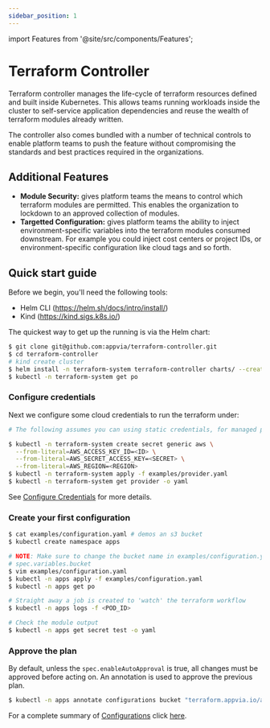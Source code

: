 ```yaml
---
sidebar_position: 1
---
```

import Features from '@site/src/components/Features';

# Terraform Controller

Terraform controller manages the life-cycle of terraform resources defined and built inside Kubernetes. This allows teams running workloads inside the cluster to self-service application dependencies and reuse the wealth of terraform modules already written.

The controller also comes bundled with a number of technical controls to enable platform teams to push the feature without compromising the standards and best practices required in the organizations.

<Features/>

## Additional Features

* **Module Security:** gives platform teams the means to control which terraform modules are permitted. This enables the organization to lockdown to an approved collection of modules.
* **Targetted Configuration:** gives platform teams the ability to inject environment-specific variables into the terraform modules consumed downstream. For example you could inject cost centers or project IDs, or environment-specific configuration like cloud tags and so forth.

## Quick start guide

Before we begin, you'll need the following tools:

* Helm CLI (https://helm.sh/docs/intro/install/)
* Kind (https://kind.sigs.k8s.io/)

The quickest way to get up the running is via the Helm chart:

```bash
$ git clone git@github.com:appvia/terraform-controller.git
$ cd terraform-controller
# kind create cluster
$ helm install -n terraform-system terraform-controller charts/ --create-namespace
$ kubectl -n terraform-system get po
```

### Configure credentials

Next we configure some cloud credentials to run the terraform under:

```bash
# The following assumes you can using static credentials, for managed pod identity—see docs

$ kubectl -n terraform-system create secret generic aws \
  --from-literal=AWS_ACCESS_KEY_ID=<ID> \
  --from-literal=AWS_SECRET_ACCESS_KEY=<SECRET> \
  --from-literal=AWS_REGION=<REGION>
$ kubectl -n terraform-system apply -f examples/provider.yaml
$ kubectl -n terraform-system get provider -o yaml
```

See [Configure Credentials](docs/admin/providers.md) for more details.

### Create your first configuration

```bash
$ cat examples/configuration.yaml # demos an s3 bucket
$ kubectl create namespace apps

# NOTE: Make sure to change the bucket name in examples/configuration.yaml
# spec.variables.bucket
$ vim examples/configuration.yaml
$ kubectl -n apps apply -f examples/configuration.yaml
$ kubectl -n apps get po

# Straight away a job is created to 'watch' the terraform workflow
$ kubectl -n apps logs -f <POD_ID>

# Check the module output
$ kubectl -n apps get secret test -o yaml
```

### Approve the plan

By default, unless the `spec.enableAutoApproval` is true, all changes must be approved before acting on. An annotation is used to approve the previous plan.

```bash
$ kubectl -n apps annotate configurations bucket "terraform.appvia.io/apply"=true --overwrite
```

For a complete summary of [Configurations](docs/reference/configurations.terraform.appvia.io.md) click [here](docs/developer/configuration.md).
